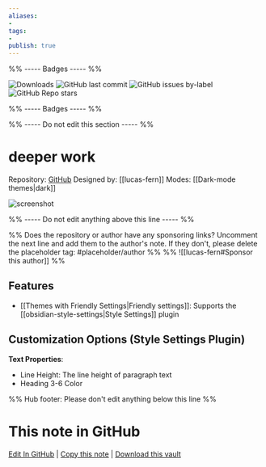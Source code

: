 ```yaml
---
aliases:
- 
tags: 
- 
publish: true
---
```


%% ----- Badges ----- %%

![Downloads](https://img.shields.io/badge/downloads-7781-573E7A?style=for-the-badge&logo=)
![GitHub last commit](https://img.shields.io/github/last-commit/lucas-fern/obsidian-deeper-work-theme?color=573E7A&label=last%20update&logo=github&style=for-the-badge)
![GitHub issues by-label](https://img.shields.io/github/issues/lucas-fern/obsidian-deeper-work-theme/help%20wanted?color=573E7A&logo=github&style=for-the-badge) 
![GitHub Repo stars](https://img.shields.io/github/stars/lucas-fern/obsidian-deeper-work-theme?color=573E7A&logo=github&style=for-the-badge)

%% ----- Badges ----- %%

%% ----- Do not edit this section ----- %%

# deeper work

Repository: [GitHub](https://github.com/lucas-fern/obsidian-deeper-work-theme)
Designed by: [[lucas-fern]]
Modes: [[Dark-mode themes|dark]]



![screenshot](https://github.com/lucas-fern/obsidian-deeper-work-theme/raw/HEAD/thumbnail.png)

%% ----- Do not edit anything above this line ----- %% 

%% Does the repository or author have any sponsoring links? Uncomment the next line and add them to the author's note. If they don't, please delete the placeholder tag: #placeholder/author %%
%% ![[lucas-fern#Sponsor this author]] %%


## Features

- [[Themes with Friendly Settings|Friendly settings]]: Supports the [[obsidian-style-settings|Style Settings]] plugin

## Customization Options (Style Settings Plugin) 

**Text Properties**: 
- Line Height: The line height of paragraph text
- Heading 3-6 Color


%% Hub footer: Please don't edit anything below this line %%

# This note in GitHub

<span class="git-footer">[Edit In GitHub](https://github.dev/obsidian-community/obsidian-hub/blob/main/02%20-%20Community%20Expansions/02.05%20All%20Community%20Expansions/Themes/deeper%20work.md "git-hub-edit-note") | [Copy this note](https://raw.githubusercontent.com/obsidian-community/obsidian-hub/main/02%20-%20Community%20Expansions/02.05%20All%20Community%20Expansions/Themes/deeper%20work.md "git-hub-copy-note") | [Download this vault](https://github.com/obsidian-community/obsidian-hub/archive/refs/heads/main.zip "git-hub-download-vault") </span>
